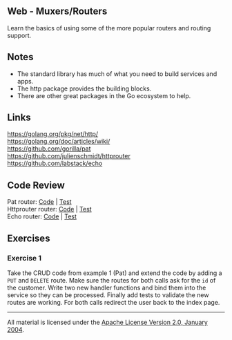 ## Web - Muxers/Routers

Learn the basics of using some of the more popular routers and routing support.

## Notes

* The standard library has much of what you need to build services and apps.
* The http package provides the building blocks.
* There are other great packages in the Go ecosystem to help.

## Links

https://golang.org/pkg/net/http/  
https://golang.org/doc/articles/wiki/  
https://github.com/gorilla/pat  
https://github.com/julienschmidt/httprouter  
https://github.com/labstack/echo  

## Code Review

Pat router: [Code](example1/main.go) | [Test](example1/main_test.go)  
Httprouter router: [Code](example2/main.go) | [Test](example2/main_test.go)  
Echo router: [Code](example3/main.go) | [Test](example3/main_test.go)  

## Exercises

### Exercise 1

Take the CRUD code from example 1 (Pat) and extend the code by adding a `PUT`
and `DELETE` route. Make sure the routes for both calls ask for the `id` of the
customer. Write two new handler functions and bind them into the service so they
can be processed. Finally add tests to validate the new routes are working. For
both calls redirect the user back to the index page.
___
All material is licensed under the [Apache License Version 2.0, January 2004](http://www.apache.org/licenses/LICENSE-2.0).
